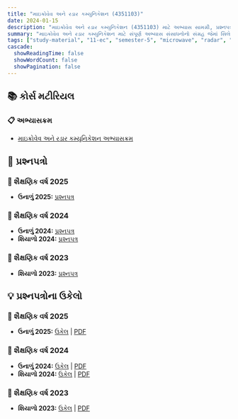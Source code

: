 ```yaml
---
title: "માઇક્રોવેવ અને રડાર કમ્યુનિકેશન (4351103)"
date: 2024-01-15
description: "માઇક્રોવેવ અને રડાર કમ્યુનિકેશન (4351103) માટે અભ્યાસ સામગ્રી, પ્રશ્નપત્રો અને ઉકેલો - ઇલેક્ટ્રોનિક્સ અને કમ્યુનિકેશન એન્જિનિયરિંગ, સેમેસ્ટર 5"
summary: "માઇક્રોવેવ અને રડાર કમ્યુનિકેશન માટે સંપૂર્ણ અભ્યાસ સંસાધનોનો સંગ્રહ જેમાં સિલેબસ, 2023-2025ના પ્રશ્નપત્રો અને વિગતવાર ઉકેલોનો સમાવેશ થાય છે"
tags: ["study-material", "11-ec", "semester-5", "microwave", "radar", "communication", "4351103"]
cascade:
  showReadingTime: false
  showWordCount: false
  showPagination: false
---
```


## 📚 કોર્સ મટીરિયલ

### 📋 અભ્યાસક્રમ

- [માઇક્રોવેવ અને રડાર કમ્યુનિકેશન અભ્યાસક્રમ](/resources/study-materials/11-ec/sem-5/4351103-mwr/4351103.pdf)

## 📝 પ્રશ્નપત્રો

### 📅 શૈક્ષણિક વર્ષ 2025

- **ઉનાળું 2025:** [પ્રશ્નપત્ર](/resources/study-materials/11-ec/sem-5/4351103-mwr/4351103-Summer-2025.pdf)

### 📅 શૈક્ષણિક વર્ષ 2024  

- **ઉનાળું 2024:** [પ્રશ્નપત્ર](/resources/study-materials/11-ec/sem-5/4351103-mwr/4351103-Summer-2024.pdf)
- **શિયાળો 2024:** [પ્રશ્નપત્ર](/resources/study-materials/11-ec/sem-5/4351103-mwr/4351103-Winter-2024.pdf)

### 📅 શૈક્ષણિક વર્ષ 2023

- **શિયાળો 2023:** [પ્રશ્નપત્ર](/resources/study-materials/11-ec/sem-5/4351103-mwr/4351103-Winter-2023.pdf)

## 💡 પ્રશ્નપત્રોના ઉકેલો

### 📅 શૈક્ષણિક વર્ષ 2025

- **ઉનાળું 2025:** [ઉકેલ](4351103-summer-2025-solution) | [PDF](4351103-summer-2025-solution.gu.pdf)

### 📅 શૈક્ષણિક વર્ષ 2024

- **ઉનાળું 2024:** [ઉકેલ](4351103-summer-2024-solution) | [PDF](4351103-summer-2024-solution.gu.pdf)
- **શિયાળો 2024:** [ઉકેલ](4351103-winter-2024-solution) | [PDF](4351103-winter-2024-solution.gu.pdf)

### 📅 શૈક્ષણિક વર્ષ 2023

- **શિયાળો 2023:** [ઉકેલ](4351103-winter-2023-solution) | [PDF](4351103-winter-2023-solution.gu.pdf)
